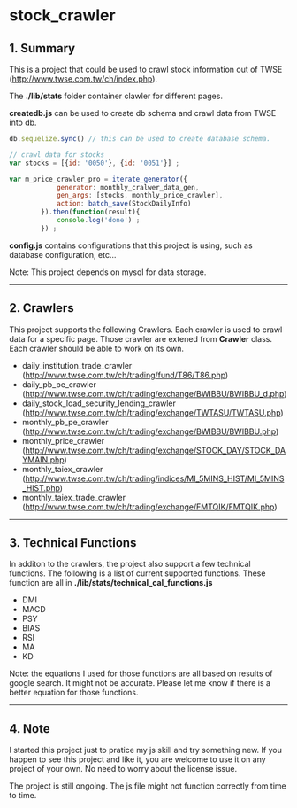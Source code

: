 # stock_crawler
 
## 1. Summary

This is a project that could be used to crawl stock information out of TWSE (http://www.twse.com.tw/ch/index.php).

The **./lib/stats** folder container clawler for different pages.

**createdb.js** can be used to create db schema and crawl data from TWSE into db.

```javascript
db.sequelize.sync() // this can be used to create database schema.
```
```javascript
// crawl data for stocks
var stocks = [{id: '0050'}, {id: '0051'}] ;

var m_price_crawler_pro = iterate_generator({
            generator: monthly_cralwer_data_gen, 
            gen_args: [stocks, monthly_price_crawler], 
            action: batch_save(StockDailyInfo)
        }).then(function(result){
            console.log('done') ;
        }) ;
```

**config.js** contains configurations that this project is using, such as database configuration, etc...

Note: This project depends on mysql for data storage.
* * *
## 2. Crawlers
This project supports the following Crawlers. Each crawler is used to crawl data for a specific page. Those crawler are extened from **Crawler** class. 
Each crawler should be able to work on its own.

*   daily_institution_trade_crawler (<http://www.twse.com.tw/ch/trading/fund/T86/T86.php>)
*   daily_pb_pe_crawler (<http://www.twse.com.tw/ch/trading/exchange/BWIBBU/BWIBBU_d.php>)
*   daily_stock_load_security_lending_crawler (<http://www.twse.com.tw/ch/trading/exchange/TWTASU/TWTASU.php>)
*   monthly_pb_pe_crawler (<http://www.twse.com.tw/ch/trading/exchange/BWIBBU/BWIBBU.php>)
*   monthly_price_crawler (<http://www.twse.com.tw/ch/trading/exchange/STOCK_DAY/STOCK_DAYMAIN.php>)
*   monthly_taiex_crawler (<http://www.twse.com.tw/ch/trading/indices/MI_5MINS_HIST/MI_5MINS_HIST.php>)
*   monthly_taiex_trade_crawler (<http://www.twse.com.tw/ch/trading/exchange/FMTQIK/FMTQIK.php>)

* * *
## 3. Technical Functions
In additon to the crawlers, the project also support a few technical functions. The following is a list of current supported functions. 
These function are all in **./lib/stats/technical_cal_functions.js**
*   DMI
*   MACD
*   PSY
*   BIAS
*   RSI
*   MA
*   KD

Note: the equations I used for those functions are all based on results of google search. It might not be accurate. 
Please let me know if there is a better equation for those functions. 
* * *
## 4. Note
I started this project just to pratice my js skill and try something new. 
If you happen to see this project and like it, you are welcome to use it on any project of your own. No need to worry about the license issue.

The project is still ongoing. The js file might not function correctly from time to time.


 